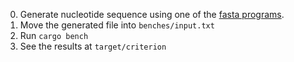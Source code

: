 0. Generate nucleotide sequence using one of the
   [fasta programs](https://benchmarksgame-team.pages.debian.net/benchmarksgame/performance/fasta.html).
1. Move the generated file into `benches/input.txt`
2. Run `cargo bench`
3. See the results at `target/criterion`
